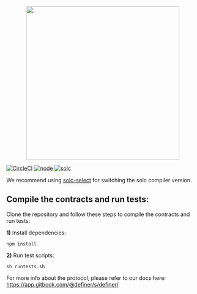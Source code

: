 <p align='center'><img src='https://user-images.githubusercontent.com/20457952/112141620-7fac9100-8bfb-11eb-87a9-6e7c4046f92f.png' width='400' /></p>

[![CircleCI](https://circleci.com/gh/DeFinerOrg/Savings.svg?style=svg&circle-token=ab60077689671e5abc9ddbf692ff0b6f0477036b)](https://circleci.com/gh/DeFinerOrg/Savings) [![node](https://img.shields.io/badge/node-v10.23.0-green)](https://nodejs.org/en/blog/release/v10.23.0/) [![solc](https://img.shields.io/badge/solc-v0.5.16-blue)](https://www.npmjs.com/package/solc/v/0.5.16)
 
We recommend using [solc-select](https://github.com/crytic/solc-select) for switching the solc compiler version.   

## Compile the contracts and run tests:

Clone the repository and follow these steps to compile the contracts and run tests:

**1)** Install dependencies:

    npm install

**2)** Run test scripts:

    sh runtests.sh


For more info about the protocol, please refer to our docs here: https://app.gitbook.com/@definer/s/definer/

